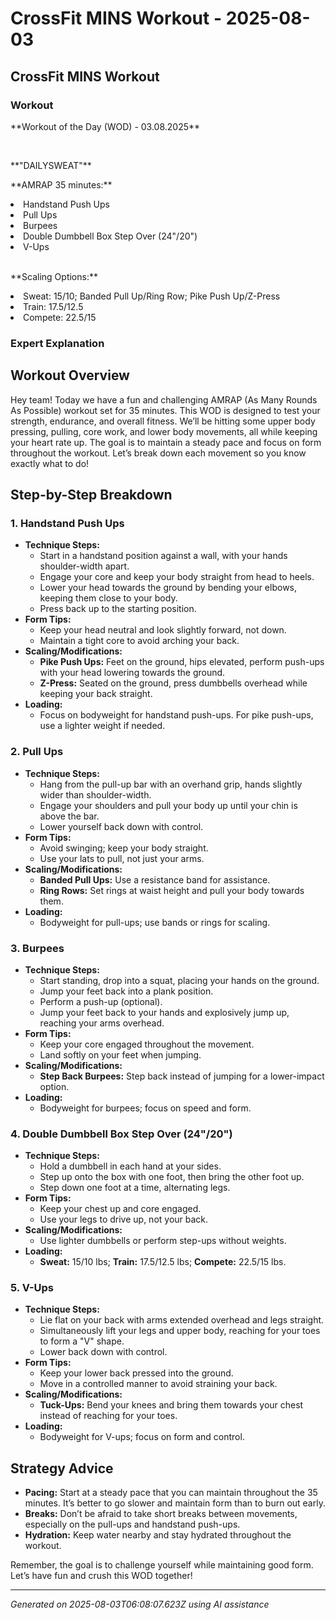 # CrossFit MINS Workout - 2025-08-03

## CrossFit MINS Workout

### Workout
<p class="mb-2">**Workout of the Day (WOD) - 03.08.2025**</p><br><p class="mb-2">**"DAILYSWEAT"**</p><p class="mb-2">**AMRAP 35 minutes:**</p><li class="ml-4">Handstand Push Ups</li><li class="ml-4">Pull Ups</li><li class="ml-4">Burpees</li><li class="ml-4">Double Dumbbell Box Step Over (24"/20")</li><li class="ml-4">V-Ups</li><br><p class="mb-2">**Scaling Options:**</p><li class="ml-4">Sweat: 15/10; Banded Pull Up/Ring Row; Pike Push Up/Z-Press</li><li class="ml-4">Train: 17.5/12.5</li><li class="ml-4">Compete: 22.5/15</li>

### Expert Explanation
## Workout Overview
Hey team! Today we have a fun and challenging AMRAP (As Many Rounds As Possible) workout set for 35 minutes. This WOD is designed to test your strength, endurance, and overall fitness. We’ll be hitting some upper body pressing, pulling, core work, and lower body movements, all while keeping your heart rate up. The goal is to maintain a steady pace and focus on form throughout the workout. Let’s break down each movement so you know exactly what to do!

## Step-by-Step Breakdown

### 1. **Handstand Push Ups**
   - **Technique Steps:**
     - Start in a handstand position against a wall, with your hands shoulder-width apart.
     - Engage your core and keep your body straight from head to heels.
     - Lower your head towards the ground by bending your elbows, keeping them close to your body.
     - Press back up to the starting position.
   - **Form Tips:**
     - Keep your head neutral and look slightly forward, not down.
     - Maintain a tight core to avoid arching your back.
   - **Scaling/Modifications:**
     - **Pike Push Ups:** Feet on the ground, hips elevated, perform push-ups with your head lowering towards the ground.
     - **Z-Press:** Seated on the ground, press dumbbells overhead while keeping your back straight.
   - **Loading:**
     - Focus on bodyweight for handstand push-ups. For pike push-ups, use a lighter weight if needed.

### 2. **Pull Ups**
   - **Technique Steps:**
     - Hang from the pull-up bar with an overhand grip, hands slightly wider than shoulder-width.
     - Engage your shoulders and pull your body up until your chin is above the bar.
     - Lower yourself back down with control.
   - **Form Tips:**
     - Avoid swinging; keep your body straight.
     - Use your lats to pull, not just your arms.
   - **Scaling/Modifications:**
     - **Banded Pull Ups:** Use a resistance band for assistance.
     - **Ring Rows:** Set rings at waist height and pull your body towards them.
   - **Loading:**
     - Bodyweight for pull-ups; use bands or rings for scaling.

### 3. **Burpees**
   - **Technique Steps:**
     - Start standing, drop into a squat, placing your hands on the ground.
     - Jump your feet back into a plank position.
     - Perform a push-up (optional).
     - Jump your feet back to your hands and explosively jump up, reaching your arms overhead.
   - **Form Tips:**
     - Keep your core engaged throughout the movement.
     - Land softly on your feet when jumping.
   - **Scaling/Modifications:**
     - **Step Back Burpees:** Step back instead of jumping for a lower-impact option.
   - **Loading:**
     - Bodyweight for burpees; focus on speed and form.

### 4. **Double Dumbbell Box Step Over (24"/20")**
   - **Technique Steps:**
     - Hold a dumbbell in each hand at your sides.
     - Step up onto the box with one foot, then bring the other foot up.
     - Step down one foot at a time, alternating legs.
   - **Form Tips:**
     - Keep your chest up and core engaged.
     - Use your legs to drive up, not your back.
   - **Scaling/Modifications:**
     - Use lighter dumbbells or perform step-ups without weights.
   - **Loading:**
     - **Sweat:** 15/10 lbs; **Train:** 17.5/12.5 lbs; **Compete:** 22.5/15 lbs.

### 5. **V-Ups**
   - **Technique Steps:**
     - Lie flat on your back with arms extended overhead and legs straight.
     - Simultaneously lift your legs and upper body, reaching for your toes to form a "V" shape.
     - Lower back down with control.
   - **Form Tips:**
     - Keep your lower back pressed into the ground.
     - Move in a controlled manner to avoid straining your back.
   - **Scaling/Modifications:**
     - **Tuck-Ups:** Bend your knees and bring them towards your chest instead of reaching for your toes.
   - **Loading:**
     - Bodyweight for V-ups; focus on form and control.

## Strategy Advice
- **Pacing:** Start at a steady pace that you can maintain throughout the 35 minutes. It’s better to go slower and maintain form than to burn out early.
- **Breaks:** Don’t be afraid to take short breaks between movements, especially on the pull-ups and handstand push-ups. 
- **Hydration:** Keep water nearby and stay hydrated throughout the workout.

Remember, the goal is to challenge yourself while maintaining good form. Let’s have fun and crush this WOD together!

---
*Generated on 2025-08-03T06:08:07.623Z using AI assistance*

